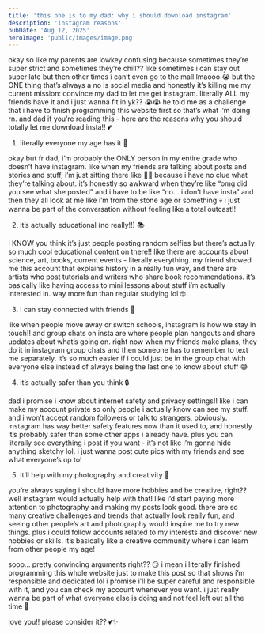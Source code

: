 ```yaml
---
title: 'this one is to my dad: why i should download instagram'
description: 'instagram reasons'
pubDate: 'Aug 12, 2025'
heroImage: 'public/images/image.png'
---
```


okay so like my parents are lowkey confusing because sometimes they’re super strict and sometimes they’re chill?? like sometimes i can stay out super late but then other times i can’t even go to the mall lmaooo 😭 but the ONE thing that’s always a no is social media and honestly it’s killing me
my current mission: convince my dad to let me get instagram. literally ALL my friends have it and i just wanna fit in yk?? 😭😭 he told me as a challenge that i have to finish programming this website first so that’s what i’m doing rn.
and dad if you’re reading this - here are the reasons why you should totally let me download insta!! 💕

1. literally everyone my age has it 👥

okay but fr dad, i’m probably the ONLY person in my entire grade who doesn’t have instagram. like when my friends are talking about posts and stories and stuff, i’m just sitting there like 🧍‍♀️ because i have no clue what they’re talking about.
it’s honestly so awkward when they’re like “omg did you see what she posted” and i have to be like “no… i don’t have insta” and then they all look at me like i’m from the stone age or something 💀 i just wanna be part of the conversation without feeling like a total outcast!!

2. it’s actually educational (no really!!) 📚

i KNOW you think it’s just people posting random selfies but there’s actually so much cool educational content on there!! like there are accounts about science, art, books, current events - literally everything.
my friend showed me this account that explains history in a really fun way, and there are artists who post tutorials and writers who share book recommendations. it’s basically like having access to mini lessons about stuff i’m actually interested in. way more fun than regular studying lol 🤓

3. i can stay connected with friends 💬

like when people move away or switch schools, instagram is how we stay in touch!! and group chats on insta are where people plan hangouts and share updates about what’s going on.
right now when my friends make plans, they do it in instagram group chats and then someone has to remember to text me separately. it’s so much easier if i could just be in the group chat with everyone else instead of always being the last one to know about stuff 😅

4. it’s actually safer than you think 🔒

dad i promise i know about internet safety and privacy settings!! like i can make my account private so only people i actually know can see my stuff. and i won’t accept random followers or talk to strangers, obviously.
instagram has way better safety features now than it used to, and honestly it’s probably safer than some other apps i already have. plus you can literally see everything i post if you want - it’s not like i’m gonna hide anything sketchy lol. i just wanna post cute pics with my friends and see what everyone’s up to!

5. it’ll help with my photography and creativity 📸

you’re always saying i should have more hobbies and be creative, right?? well instagram would actually help with that! like i’d start paying more attention to photography and making my posts look good.
there are so many creative challenges and trends that actually look really fun, and seeing other people’s art and photography would inspire me to try new things. plus i could follow accounts related to my interests and discover new hobbies or skills. it’s basically like a creative community where i can learn from other people my age!

sooo… pretty convincing arguments right?? 😏 i mean i literally finished programming this whole website just to make this post so that shows i’m responsible and dedicated lol
i promise i’ll be super careful and responsible with it, and you can check my account whenever you want. i just really wanna be part of what everyone else is doing and not feel left out all the time 🥺

love you!! please consider it?? 💕✨